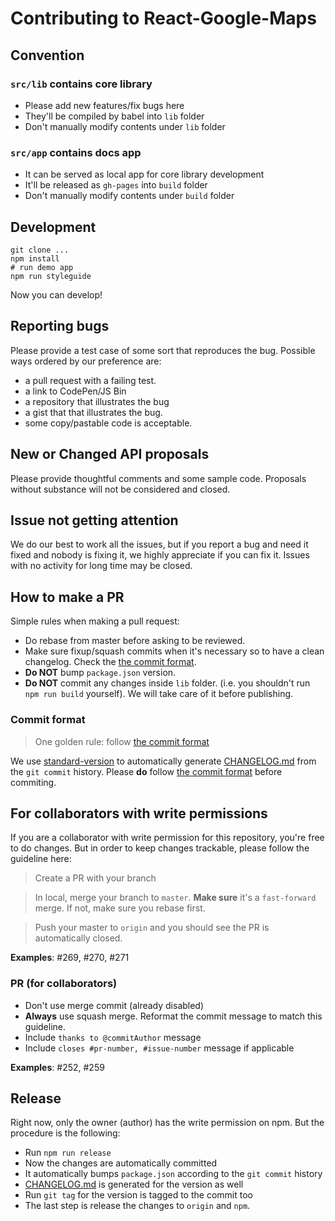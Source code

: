 # Contributing to React-Google-Maps

## Convention

### `src/lib` contains core library

* Please add new features/fix bugs here
* They'll be compiled by babel into `lib` folder
* Don't manually modify contents under `lib` folder

### `src/app` contains docs app

* It can be served as local app for core library development
* It'll be released as `gh-pages` into `build` folder
* Don't manually modify contents under `build` folder


## Development

```shell
git clone ...
npm install
# run demo app
npm run styleguide
```

Now you can develop!


## Reporting bugs

Please provide a test case of some sort that reproduces the bug. Possible ways ordered by our preference are:
- a pull request with a failing test.
- a link to CodePen/JS Bin
- a repository that illustrates the bug
- a gist that that illustrates the bug.
- some copy/pastable code is acceptable.


## New or Changed API proposals

Please provide thoughtful comments and some sample code. Proposals without substance will not be considered and closed.


## Issue not getting attention

We do our best to work all the issues, but if you report a bug and need it fixed and nobody is fixing it, we highly appreciate if you can fix it. Issues with no activity for long time may be closed.


## How to make a PR

Simple rules when making a pull request:

* Do rebase from master before asking to be reviewed.
* Make sure fixup/squash commits when it's necessary so to have a clean changelog. Check the [the commit format][commit-format].
* **Do NOT** bump `package.json` version.
* **Do NOT** commit any changes inside `lib` folder. (i.e. you shouldn't run `npm run build` yourself). We will take care of it before publishing.

### Commit format

> One golden rule: follow [the commit format][commit-format]

We use [standard-version][standard-version] to automatically generate [CHANGELOG.md][CHANGELOG.md] from the `git commit` history. Please **do** follow [the commit format][commit-format] before commiting.


## For collaborators with write permissions

If you are a collaborator with write permission for this repository, you're free to do changes. But in order to keep changes trackable, please follow the guideline here:

> Create a PR with your branch

> In local, merge your branch to `master`. **Make sure** it's a `fast-forward` merge. If not, make sure you rebase first.

> Push your master to `origin` and you should see the PR is automatically closed.

**Examples**: #269, #270, #271


### PR (for collaborators)

* Don't use merge commit (already disabled)
* **Always** use squash merge. Reformat the commit message to match this guideline.
* Include `thanks to @commitAuthor` message
* Include `closes #pr-number, #issue-number` message if applicable

**Examples**: #252, #259


## Release

Right now, only the owner (author) has the write permission on npm. But the procedure is the following:

* Run `npm run release`
* Now the changes are automatically committed
* It automatically bumps `package.json` according to the `git commit` history
* [CHANGELOG.md][CHANGELOG.md] is generated for the version as well
* Run `git tag` for the version is tagged to the commit too
* The last step is release the changes to `origin` and `npm`.



[standard-version]: https://github.com/conventional-changelog/standard-version
[CHANGELOG.md]: ./CHANGELOG.md
[commit-format]: https://github.com/conventional-changelog/standard-version#commit-message-convention-at-a-glance
